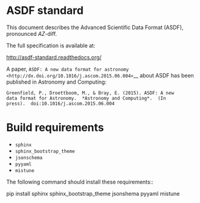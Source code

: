 ASDF standard
=============

This document describes the Advanced Scientific Data Format (ASDF),
pronounced *AZ*-diff.

The full specification is available at:

http://asdf-standard.readthedocs.org/

A paper, `ASDF: A new data format for astronomy
<http://dx.doi.org/10.1016/j.ascom.2015.06.004>`__ about ASDF has been
published in Astronomy and Computing:

    Greenfield, P., Droettboom, M., & Bray, E. (2015). ASDF: A new
    data format for Astronomy.  *Astronomy and Computing*.  (In
    press).  doi:10.1016/j.ascom.2015.06.004

Build requirements
==================

- `sphinx`
- `sphinx_bootstrap_theme`
- `jsonschema`
- `pyyaml`
- `mistune`

The following command should install these requirements::

  pip install sphinx sphinx_bootstrap_theme jsonshema pyyaml mistune

